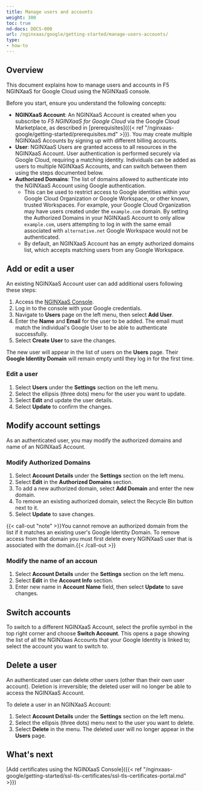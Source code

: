 ```yaml
---
title: Manage users and accounts
weight: 300
toc: true
nd-docs: DOCS-000
url: /nginxaas/google/getting-started/manage-users-accounts/
type:
- how-to
---
```


## Overview

This document explains how to manage users and accounts in F5 NGINXaaS for Google Cloud using the NGINXaaS console.

Before you start, ensure you understand the following concepts:

- **NGINXaaS Account**: An NGINXaaS Account is created when you subscribe to *F5 NGINXaaS for Google Cloud* via the Google Cloud Marketplace, as described in [prerequisites]({{< ref "/nginxaas-google/getting-started/prerequisites.md" >}}). You may create multiple NGINXaaS Accounts by signing up with different billing accounts.
- **User**: NGINXaaS Users are granted access to all resources in the NGINXaaS Account. User authentication is performed securely via Google Cloud, requiring a matching identity. Individuals can be added as users to multiple NGINXaaS Accounts, and can switch between them using the steps documented below.
- **Authorized Domains**: The list of domains allowed to authenticate into the NGINXaaS Account using Google authentication.
   - This can be used to restrict access to Google identities within your Google Cloud Organization or Google Workspace, or other known, trusted Workspaces. For example, your Google Cloud Organization may have users created under the `example.com` domain. By setting the Authorized Domains in your NGINXaaS Account to only allow `example.com`, users attempting to log in with the same email associated with `alternative.net` Google Workspace would not be authenticated.
   - By default, an NGINXaaS Account has an empty authorized domains list, which accepts matching users from any Google Workspace.

## Add or edit a user

An existing NGINXaaS Account user can add additional users following these steps:

1. Access the [NGINXaaS Console](https://console.nginxaas.net/).
1. Log in to the console with your Google credentials.
1. Navigate to **Users** page on the left menu, then select **Add User**.
1. Enter the **Name** and **Email** for the user to be added. The email must match the individual's Google User to be able to authenticate successfully.
1. Select **Create User** to save the changes.

The new user will appear in the list of users on the **Users** page. Their **Google Identity Domain** will remain empty until they log in for the first time.

### Edit a user

1. Select **Users** under the **Settings** section on the left menu.
1. Select the ellipsis (three dots) menu for the user you want to update.
1. Select **Edit** and update the user details.
1. Select **Update** to confirm the changes.

## Modify account settings

As an authenticated user, you may modify the authorized domains and name of an NGINXaaS Account.


### Modify Authorized Domains

1. Select **Account Details** under the **Settings** section on the left menu.
1. Select **Edit** in the **Authorized Domains** section.
1. To add a new authorized domain, select **Add Domain** and enter the new domain.
1. To remove an existing authorized domain, select the Recycle Bin button next to it.
1. Select **Update** to save changes.

{{< call-out "note" >}}You cannot remove an authorized domain from the list if it matches an existing user's Google Identity Domain. To remove access from that domain you must first delete every NGINXaaS user that is associated with the domain.{{< /call-out >}}

### Modify the name of an accoun

1. Select **Account Details** under the **Settings** section on the left menu.
2. Select **Edit** in the **Account Info** section.
3. Enter new name in **Account Name** field, then select **Update** to save changes.

## Switch accounts

To switch to a different NGINXaaS Account, select the profile symbol in the top right corner and choose **Switch Account**. This opens a page showing the list of all the NGINXaas Accounts that your Google Identity is linked to; select the account you want to switch to.

## Delete a user

An authenticated user can delete other users (other than their own user account). Deletion is irreversible; the deleted user will no longer be able to access the NGINXaaS Account.

To delete a user in an NGINXaaS Account:

1. Select **Account Details** under the **Settings** section on the left menu.
1. Select the ellipsis (three dots) menu next to the user you want to delete.
1. Select **Delete** in the menu. The deleted user will no longer appear in the **Users** page.

## What's next
[Add certificates using the NGINXaaS Console]({{< ref "/nginxaas-google/getting-started/ssl-tls-certificates/ssl-tls-certificates-portal.md" >}})